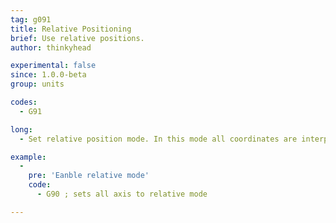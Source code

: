 ```yaml
---
tag: g091
title: Relative Positioning
brief: Use relative positions.
author: thinkyhead

experimental: false
since: 1.0.0-beta
group: units

codes:
  - G91

long:
  - Set relative position mode. In this mode all coordinates are interpreted as relative to the last position. This includes the extruder position unless overridden by [`M82`](/docs/gcode/M082.html).

example:
  -
    pre: 'Eanble relative mode'
    code:
      - G90 ; sets all axis to relative mode

---
```

